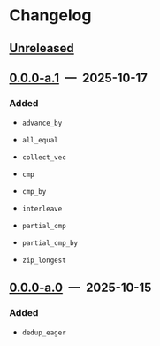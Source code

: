 # Changelog

## [Unreleased]

## [0.0.0-a.1] — 2025-10-17

### Added

- `advance_by`

- `all_equal`

- `collect_vec`

- `cmp`

- `cmp_by`

- `interleave`

- `partial_cmp`

- `partial_cmp_by`

- `zip_longest`

## [0.0.0-a.0] — 2025-10-15

### Added

- `dedup_eager`

[unreleased]: https://github.com/parrrate/ruchei/compare/ruchei-itertools/0.0.0-a.1...HEAD
[0.0.0-a.1]: https://github.com/parrrate/ruchei/compare/ruchei-itertools/0.0.0-a.0...ruchei-itertools/0.0.0-a.1
[0.0.0-a.0]: https://github.com/parrrate/ruchei/releases/tag/ruchei-itertools/0.0.0-a.0
